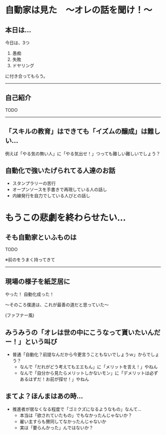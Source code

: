 # 自動家は見た　～オレの話を聞け！～

## 本日は…

今日は、3つ

1. 愚痴
0. 失敗
0. ドヤリング

に付き合ってもらう。

---

## 自己紹介

TODO

---

## 「スキルの教育」はできても「イズムの醸成」は難しい…

例えば「やる気の無い人」に「やる気出せ！」つっても難しい難しいでしょう？

## 自動化で強いたげられてる人達のお話

+ スタンプラリーの苦行
+ オープンソースを手書きで再現している人の話し
+ 内線発行を自力でしている人びとの話し

もうこの悲劇を終わらせたい…
=======
## そも自動家といふものは

TODO

※前のをうまく持ってきて

---

## 現場の様子を紙芝居に

やった！ 自動化成った！

〜そのころ僕達は、これが最善の道だと思っていた〜

(ファフナー風)

##  みうみうの「オレは世の中にこうなって貰いたいんだー！」という叫び

+ 普通「自動化？前提なんだから今更言うこともないでしょうｗ」からでしょう？
    + なんで「だれがどう考えてもエエもん」に「メリットを言え！」やねん
    + なんで「自分から見たらメリットしかないモン」に「デメリットは必ずあるはずだ！お前が探せ！」やねん 
    
## まてよ？ほんまはあの時…

+ 推進者が居なくなる程度で「ゴミクズになるようなもの」なんて…
    + 本当は「欲されていたもの」でもなかったんじゃないか？
    + 雇い主すらも賛同してなかったんじゃないか
    + 実は「要らんかった」んではないか？
    
